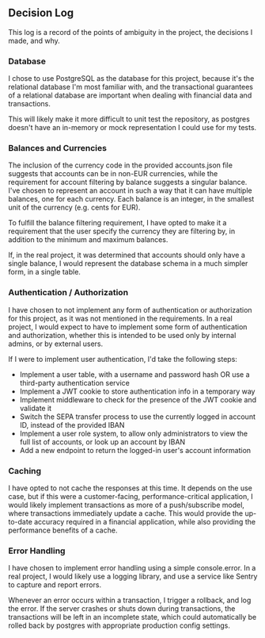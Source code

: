 
## Decision Log

This log is a record of the points of ambiguity in the project, the decisions I made, and why.

### Database

I chose to use PostgreSQL as the database for this project, because it's the relational database I'm most familiar with,
and the transactional guarantees of a relational database are important when dealing with financial data and transactions.

This will likely make it more difficult to unit test the repository, as postgres doesn't have an in-memory or
mock representation I could use for my tests.

### Balances and Currencies

The inclusion of the currency code in the provided accounts.json file suggests that accounts can be in non-EUR currencies,
while the requirement for account filtering by balance suggests a singular balance.  I've chosen to represent an account
in such a way that it can have multiple balances, one for each currency.  Each balance is an integer, in the smallest 
unit of the currency (e.g. cents for EUR).

To fulfill the balance filtering requirement, I have opted to make it a requirement that the user specify the currency
they are filtering by, in addition to the minimum and maximum balances.

If, in the real project, it was determined that accounts should only have a single balance, I would represent the 
database schema in a much simpler form, in a single table.

### Authentication / Authorization

I have chosen to not implement any form of authentication or authorization for this project, as it was not mentioned
in the requirements.  In a real project, I would expect to have to implement some form of authentication and authorization,
whether this is intended to be used only by internal admins, or by external users.

If I were to implement user authentication, I'd take the following steps:

- Implement a user table, with a username and password hash OR use a third-party authentication service
- Implement a JWT cookie to store authentication info in a temporary way
- Implement middleware to check for the presence of the JWT cookie and validate it
- Switch the SEPA transfer process to use the currently logged in account ID, instead of the provided IBAN
- Implement a user role system, to allow only administrators to view the full list of accounts, or look up an account by IBAN
- Add a new endpoint to return the logged-in user's account information

### Caching

I have opted to not cache the responses at this time.  It depends on the use case, but if this were a customer-facing,
performance-critical application, I would likely implement transactions as more of a push/subscribe model, where
transactions immediately update a cache.  This would provide the up-to-date accuracy required in a financial application,
while also providing the performance benefits of a cache.

### Error Handling

I have chosen to implement error handling using a simple console.error.  In a real project, I would likely use a logging
library, and use a service like Sentry to capture and report errors.  

Whenever an error occurs within a transaction,
I trigger a rollback, and log the error.  If the server crashes or shuts down during transactions, the transactions
will be left in an incomplete state, which could automatically be rolled back by postgres with appropriate production
config settings.

